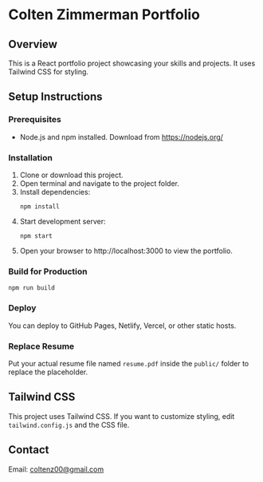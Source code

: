 
# Colten Zimmerman Portfolio

## Overview
This is a React portfolio project showcasing your skills and projects. It uses Tailwind CSS for styling.

## Setup Instructions

### Prerequisites
- Node.js and npm installed. Download from https://nodejs.org/

### Installation
1. Clone or download this project.
2. Open terminal and navigate to the project folder.
3. Install dependencies:
   ```
   npm install
   ```
4. Start development server:
   ```
   npm start
   ```
5. Open your browser to http://localhost:3000 to view the portfolio.

### Build for Production
```
npm run build
```

### Deploy
You can deploy to GitHub Pages, Netlify, Vercel, or other static hosts.

### Replace Resume
Put your actual resume file named `resume.pdf` inside the `public/` folder to replace the placeholder.

## Tailwind CSS
This project uses Tailwind CSS. If you want to customize styling, edit `tailwind.config.js` and the CSS file.

## Contact
Email: coltenz00@gmail.com

